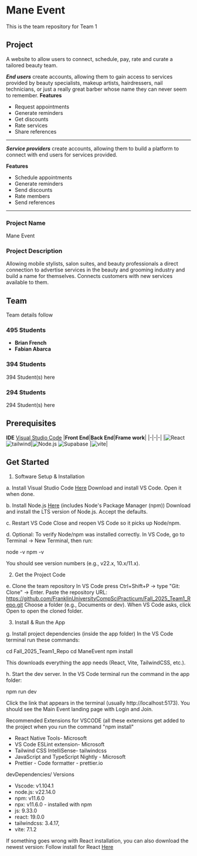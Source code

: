 
 # Mane Event

This is the team repository for Team 1

## Project

A website to allow users to connect, schedule, pay, rate and curate a tailored beauty team.

**_End users_** create accounts, allowing them to gain access to services provided by beauty specialists, makeup artists, hairdressers, nail technicians, or just a really great barber whose name they can never seem to remember.
**Features**

- Request appointments
- Generate reminders
- Get discounts
- Rate services
- Share references

---

**_Service providers_** create accounts, allowing them to build a platform to connect with end users for services provided.

**Features**

- Schedule appointments
- Generate reminders
- Send discounts
- Rate members
- Send references

---

### Project Name

Mane Event

### Project Description

Allowing mobile stylists, salon suites, and beauty professionals a direct connection to advertise services in the beauty and grooming industry and build a name for themselves. Connects customers with new services available to them.

## Team

Team details follow

### 495 Students

- **Brian French**
- **Fabian Abarca**

### 394 Students

394 Student(s) here

### 294 Students

294 Student(s) here

## Prerequisites

**IDE** [Visual Studio Code](https://code.visualstudio.com/download)
|**Front End**|**Back End**|**Frame work**|
|-|-|-|
|![React](https://img.shields.io/badge/React-white?logo=react) ![tailwind](https://img.shields.io/badge/tailwindcss-white?logo=tailwindcss)|![Node.js](https://img.shields.io/badge/Node.js-white?logo=node.js) ![Supabase](https://img.shields.io/badge/Supabase-white?logo=Supabase)
|![vite](https://img.shields.io/badge/vite-white?logo=vite)|

## Get Started

1. Software Setup & Installation

a. Install Visual Studio Code [Here](https://code.visualstudio.com/download)
Download and install VS Code. Open it when done.

b. Install Node.js [Here](https://www.nodejs.org) (includes Node's Package Manager (npm))
Download and install the LTS version of Node.js. Accept the defaults. 

c. Restart VS Code
Close and reopen VS Code so it picks up Node/npm.

d. Optional: To verify Node/npm was installed correctly.
In VS Code, go to Terminal → New Terminal, then run:

node -v
npm -v

You should see version numbers (e.g., v22.x, 10.x/11.x).


2. Get the Project Code

e. Clone the team repository
In VS Code press Ctrl+Shift+P → type "Git: Clone" → Enter.
Paste the repository URL: https://github.com/FranklinUniversityCompSciPracticum/Fall_2025_Team1_Repo.git
Choose a folder (e.g., Documents or dev).
When VS Code asks, click Open to open the cloned folder.


3. Install & Run the App

g. Install project dependencies (inside the app folder)
In the VS Code terminal run these commands:

cd Fall_2025_Team1_Repo
cd ManeEvent
npm install

This downloads everything the app needs (React, Vite, TailwindCSS, etc.).

h. Start the dev server.
In the VS Code terminal run the command in the app folder:

npm run dev

Click the link that appears in the terminal (usually http://localhost:5173).
You should see the Main Event landing page with Login and Join. 



Recommended Extensions for VSCODE (all these extensions get added to the project when you run the command "npm install"

- React Native Tools- Microsoft
- VS Code ESLint extension- Microsoft
- Tailwind CSS IntelliSense- tailwindcss
- JavaScript and TypeScript Nightly - Microsoft
- Prettier - Code formatter - prettier.io

devDependencies/ Versions 
- Vscode: v1.104.1
- node.js: v22.14.0
- npm: v11.6.0
- npx: v11.6.0 - installed with npm
- js: 9.33.0
- react: 19.0.0
- tailwindcss: 3.4.17,
- vite: 7.1.2

If something goes wrong with React installation, you can also download the newest version:
Follow install for React [Here](https://react.dev/learn/editor-setup)
